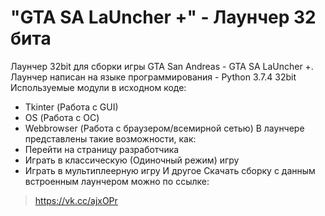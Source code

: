 # "GTA SA LaUncher +" - Лаунчер 32 бита
Лаунчер 32bit для сборки игры GTA San Andreas - GTA SA LaUncher +.
Лаунчер написан на языке программирования - Python 3.7.4 32bit
Используемые модули в исходном коде:
- Tkinter (Работа с GUI)
- OS (Работа с ОС)
- Webbrowser (Работа с браузером/всемирной сетью)
В лаунчере представлены такие возможности, как:
- Перейти на страницу разработчика
- Играть в классическую (Одиночный режим) игру
- Играть в мультиплеерную игру
И другое
Скачать сборку с данным встроенным лаунчером можно по ссылке:
> https://vk.cc/ajxOPr